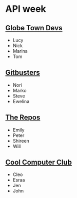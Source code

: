 # API week

## [Globe Town Devs](https://github.com/GlobeTownDevs/api)
- Lucy
- Nick
- Marina
- Tom

## [Gitbusters](https://github.com/FAC9/gitbusters_api)
- Nori
- Marko
- Steve
- Ewelina

## [The Repos](https://github.com/FAC9/repos_api_website)
- Emily
- Peter
- Shireen
- Will

## [Cool Computer Club](https://github.com/Cool-Computer-Club/nutrition-advice)
- Cleo
- Esraa
- Jen
- John

